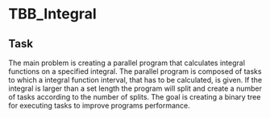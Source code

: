 # TBB_Integral

## Task
The main problem is creating a parallel program that calculates integral functions on a specified integral.
The parallel program is composed of tasks to which a integral function interval, that has to be calculated, is given. If the integral is larger than a set length the program will split and create a number of tasks according to the number of splits. The goal is creating a binary tree for executing tasks to improve programs performance.
